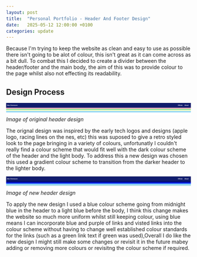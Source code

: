 ```yaml
---
layout: post
title:  "Personal Portfolio - Header And Footer Design"
date:   2025-05-12 12:00:00 +0100
categories: update
---
```

Because I'm trying to keep the website as clean and easy to use as possible there isn't going to be alot of colour, this isn't great as it can come across as a bit dull. To combat this I decided to create a divider between the header/footer and the main body, the aim of this was to provide colour to the page whilst also not effecting its readability.  

## Design Process ##

![Image of original design, the four sperate coloured borders each have a distinct colour](/assets/post-assets/personal-project/Header%20Screenshot%20Old%20Design.png)
*Image of original header design*

The orignal design was inspired by the early tech logos and designs (apple logo, racing lines on the nes, etc) this was suposed to give a retro styled look to the page bringing in a variety of colours, unfortunatly I couldn't really find a colour scheme that would fit well with the dark colour scheme of the header and the light body. To address this a new design was chosen this used a gradient colour scheme to transition from the darker header to the lighter body. 

![Image of new design, the colours of the borders each are lighter than the last creating a gradient effect](/assets/post-assets/personal-project/Header%20Screenshot%20New%20Design.png)
*Image of new header design*

To apply the new design I used a blue colour scheme going from midnight blue in the header to a light blue before the body, I think this change makes the website so much more uniform whilst still keeping colour, using blue means I can incorporate blue and purple of links and visted links into the colour scheme without having to change well established colour standards for the links (such as a green link text if green was used),Overall I do like the new design I might still make some changes or revisit it in the future mabey adding or removing more colours or revisitng the colour scheme if required.